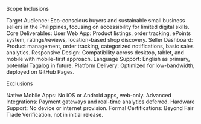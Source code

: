 Scope
Inclusions

Target Audience: Eco-conscious buyers and sustainable small business sellers in the Philippines, focusing on accessibility for limited digital skills.
Core Deliverables:
User Web App: Product listings, order tracking, ePoints system, ratings/reviews, location-based shop discovery.
Seller Dashboard: Product management, order tracking, categorized notifications, basic sales analytics.
Responsive Design: Compatibility across desktop, tablet, and mobile with mobile-first approach.
Language Support: English as primary, potential Tagalog in future.
Platform Delivery: Optimized for low-bandwidth, deployed on GitHub Pages.



Exclusions

Native Mobile Apps: No iOS or Android apps, web-only.
Advanced Integrations: Payment gateways and real-time analytics deferred.
Hardware Support: No device or internet provision.
Formal Certifications: Beyond Fair Trade Verification, not in initial release.

